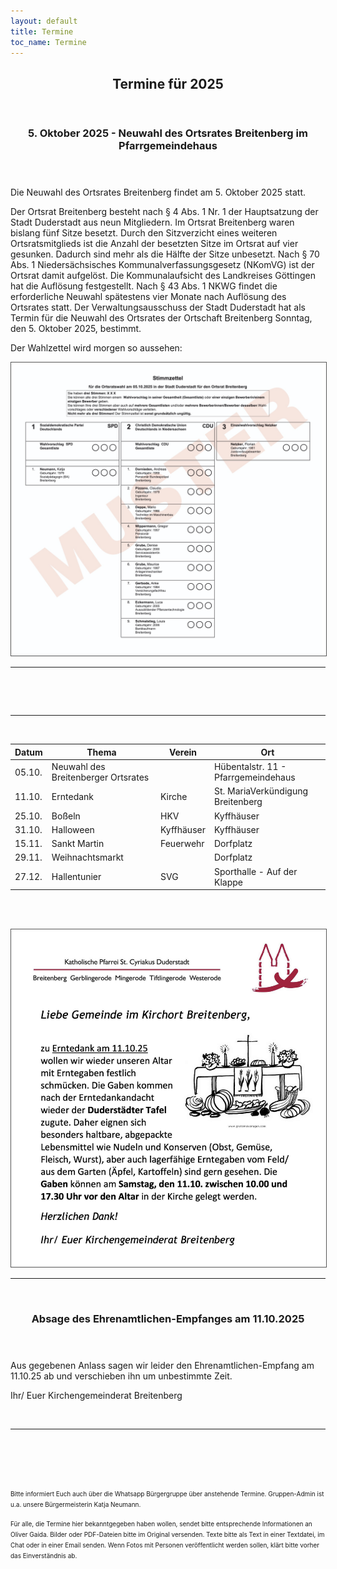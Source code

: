 ```yaml
---
layout: default
title: Termine
toc_name: Termine
---
```


<!-- aktuell wurden keine Termine an den Internetverantwortlichen gemeldet. -->

<article class="box post post-excerpt">
    <header class="major">
        <h2>Termine für 2025</h2>
    </header>
</article>

<article class="box post post-excerpt">
    <header class="major">
    <h3>5. Oktober 2025 - Neuwahl des Ortsrates Breitenberg im Pfarrgemeindehaus</h3>
    <p><font size="4"></font></p>
    <p></p>
    </header>

Die Neuwahl des Ortsrates Breitenberg findet am 5. Oktober 2025 statt.

Der Ortsrat Breitenberg besteht nach § 4 Abs. 1 Nr. 1 der Hauptsatzung der Stadt Duderstadt aus neun Mitgliedern. Im Ortsrat Breitenberg waren bislang fünf Sitze besetzt. Durch den Sitzverzicht eines weiteren Ortsratsmitglieds ist die Anzahl der besetzten Sitze im Ortsrat auf vier gesunken. Dadurch sind mehr als die Hälfte der Sitze unbesetzt. Nach § 70 Abs. 1 Niedersächsisches Kommunalverfassungsgesetz (NKomVG) ist der Ortsrat damit aufgelöst. Die Kommunalaufsicht des Landkreises Göttingen hat die Auflösung festgestellt. Nach § 43 Abs. 1 NKWG findet die erforderliche Neuwahl spätestens vier Monate nach Auflösung des Ortsrates statt. Der Verwaltungsausschuss der Stadt Duderstadt hat als Termin für die Neuwahl des Ortsrates der Ortschaft Breitenberg Sonntag, den 5. Oktober 2025, bestimmt.

Der Wahlzettel wird morgen so aussehen:

<a href="#" class="image featured"><img src="images/wahlzettel_25.jpg" alt="" style="border: 1px solid #555"/></a> 
<hr><br>


<br><hr><br>

</article>


| Datum  | Thema                               | Verein     | Ort                                 |
| ------ | ----------------------------------- | ---------- | ----------------------------------- |
| 05.10. | Neuwahl des Breitenberger Ortsrates |            | Hübentalstr. 11 - Pfarrgemeindehaus |
| 11.10. | Erntedank                           | Kirche     | St. MariaVerkündigung Breitenberg   |
| 25.10. | Boßeln                              | HKV        | Kyffhäuser                          |
| 31.10. | Halloween                           | Kyffhäuser | Kyffhäuser                          |
| 15.11. | Sankt Martin                        | Feuerwehr  | Dorfplatz                           |
| 29.11. | Weihnachtsmarkt                     |            | Dorfplatz                           |
| 27.12. | Hallentunier                        | SVG        | Sporthalle - Auf der Klappe         |


<br><br>



<a href="#" class="image featured"><img src="images/erntedank25.jpg" alt="" style="border: 1px solid #555"/></a> 
<hr><br>


<article class="box post post-excerpt">
    <header class="major">
    <h3>Absage des Ehrenamtlichen-Empfanges am 11.10.2025</h3>
    <p><font size="4"></font></p>
    <p></p>
    </header>

Aus gegebenen Anlass sagen wir leider den Ehrenamtlichen-Empfang am 11.10.25 ab und verschieben ihn um unbestimmte Zeit. 

Ihr/ Euer Kirchengemeinderat Breitenberg

<br><hr><br>

</article>

<!--

<a href="#" class="image featured"><img src="images/Aushang-Palmsamstag-2025.jpg" alt="" style="border: 1px solid #555"/></a> 
<hr><br>

<a href="#" class="image featured"><img src="images/osterfeuer.jpg" alt="" style="border: 1px solid #555"/></a> 
<hr><br>
-->

<br><br>


<font size="1">
Bitte informiert Euch auch über die Whatsapp Bürgergruppe über anstehende Termine. Gruppen-Admin ist u.a. unsere Bürgermeisterin Katja Neumann.

Für alle, die Termine hier bekanntgegeben haben wollen, sendet bitte entsprechende Informationen an Oliver Gaida. Bilder oder PDF-Dateien bitte im Original versenden. Texte bitte als Text in einer Textdatei, im Chat oder in einer Email senden. Wenn Fotos mit Personen veröffentlicht werden sollen, klärt bitte vorher das Einverständnis ab.
</font>

